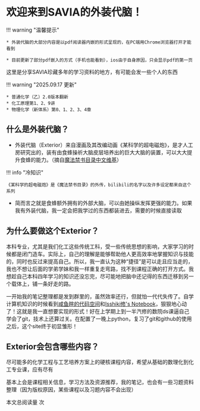 # 欢迎来到SAVIA的外装代脑！

!!! warning "温馨提示"

    * 外装代脑的大部分内容是以pdf阅读器内嵌的形式呈现的，在PC端用Chrome浏览器打开才能看到

    * 目前更新了部分pdf嵌入的方式（手机也能看到），ios由于自身原因，只会显示pdf的第一页

这里是分享SAVIA珍藏多年的学习资料的地方，有可能会发一些个人的东西


!!! warning "2025.09.17 更新"

    * 普通化学（乙）2.0版本翻新
    * 化工原理第1、2、9讲
    * 物理化学（新体系）第0、1、2、3、4章



## 什么是外装代脑？

* 外装代脑（Exterior）来自漫画及其改编动画《某科学的超电磁炮》，是才人工房研究出的，装有由食蜂操祈大脑皮层培养出的巨大大脑的装置，可以大大提升食蜂的能力。（摘自[魔法禁书目录中文维基](https://toaru.huijiwiki.com/wiki/%E5%A4%96%E8%A3%85%E4%BB%A3%E8%84%91)）

!!! info "冷知识"

    《某科学的超电磁炮》是《魔法禁书目录》的外传，bilibili的名字以及许多设定都来自这个系列

    
    

* 简而言之就是食蜂额外拥有的外部大脑，可以由她操纵发挥更强的能力。如果我有外装代脑，我一定会把我学过的东西都装进去，需要的时候直接读取

## 为什么要做这个Exterior？

本科专业，尤其是我们化工这些传统工科，受一些传统思想的影响，大家学习的时候都是闭门造车。实际上，自己的理解是能够帮助他人更高效率地掌握知识与技能的，同时也反过来提高自己。所以，我一直认为这种“捷径”是可以走且应当走的，我也不想让后面的学弟学妹和我一样重复走弯路，找不到课程正确的打开方式。我想趁自己本科四年学习的知识还没忘完，尽可能地把脑中还记得的东西迁移到另一个载体上，铺一条好走的路。

一开始我的笔记整理都是发到群里的，虽然效率还行，但就怕一代代失传了。自学计算机知识的时候看到[咸鱼暄的代码空间](https://xuan-insr.github.io/)和[Isshiki修's Notebook](https://note.isshikih.top/)，狠狠地心动了！这就是我一直想要实现的形式！好在上学期上到一半汽修的数院ds课逼自己学会了git，技术上还算过关。在配置了一晚上python，复习了git和github的使用之后，这个site终于初显雏形！


## Exterior会包含哪些内容？

尽可能多的化学工程与工艺培养方案上的硬核课程内容，希望从基础的数理化到化工专业课，应有尽有

基本上会是课程相关信息，学习方法及资源推荐，我的笔记，也会有一些习题资料整理（因为版权原因，某些课程以及习题内容不会出现）


<span id="busuanzi_container_page_pv">本文总阅读量 <span id="busuanzi_value_page_pv"></span> 次</span>